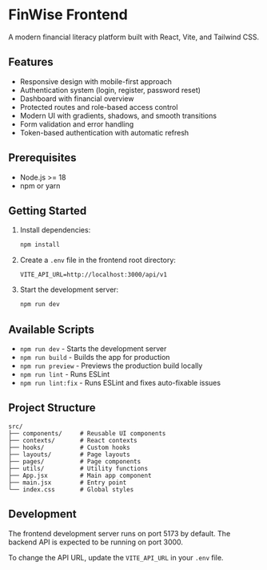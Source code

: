 # FinWise Frontend

A modern financial literacy platform built with React, Vite, and Tailwind CSS.

## Features

- Responsive design with mobile-first approach
- Authentication system (login, register, password reset)
- Dashboard with financial overview
- Protected routes and role-based access control
- Modern UI with gradients, shadows, and smooth transitions
- Form validation and error handling
- Token-based authentication with automatic refresh

## Prerequisites

- Node.js >= 18
- npm or yarn

## Getting Started

1. Install dependencies:
   ```bash
   npm install
   ```

2. Create a `.env` file in the frontend root directory:
   ```env
   VITE_API_URL=http://localhost:3000/api/v1
   ```

3. Start the development server:
   ```bash
   npm run dev
   ```

## Available Scripts

- `npm run dev` - Starts the development server
- `npm run build` - Builds the app for production
- `npm run preview` - Previews the production build locally
- `npm run lint` - Runs ESLint
- `npm run lint:fix` - Runs ESLint and fixes auto-fixable issues

## Project Structure

```
src/
├── components/     # Reusable UI components
├── contexts/       # React contexts
├── hooks/          # Custom hooks
├── layouts/        # Page layouts
├── pages/          # Page components
├── utils/          # Utility functions
├── App.jsx         # Main app component
├── main.jsx        # Entry point
└── index.css       # Global styles
```

## Development

The frontend development server runs on port 5173 by default. The backend API is expected to be running on port 3000.

To change the API URL, update the `VITE_API_URL` in your `.env` file.